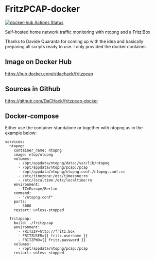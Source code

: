 # FritzPCAP-docker
[![docker-hub Actions Status](https://github.com/dachack/fritzpcap-docker/workflows/docker-hub/badge.svg)](https://github.com/dachack/fritzpcap-docker/actions)

Self-hosted home network traffic monitoring with ntopng and a Fritz!Box

Thanks to Davide Quaranta for coming up with the idea and basically preparing all scripts ready to use.
I only provided the docker container.

## Image on Docker Hub
https://hub.docker.com/r/dachack/fritzpcap

## Sources in Github
https://github.com/DaCHack/fritzpcap-docker

## Docker-compose
Either use the container standalone or together with ntopng as in the example below:
```
services:
  ntopng:
    container_name: ntopng
    image: ntop/ntopng
    volumes:
      - /opt/appdata/ntopng/data:/var/lib/ntopng
      - /opt/appdata/ntopng/pcap:/pcap
      - /opt/appdata/ntopng/ntopng.conf:/ntopng.conf:ro
      - /etc/timezone:/etc/timezone:ro
      - /etc/localtime:/etc/localtime:ro
    environment:
      - TZ=Europe/Berlin
    command:
      - "/ntopng.conf"
    ports:
      - 3000
    restart: unless-stopped

  fritzpcap:
    build: ./fritzpcap
    environment:
      - FRITZIP=http://fritz.box
      - FRITZUSER={{ fritz.username }}
      - FRITZPWD={{ fritz.password }}
    volumes:
      - /opt/appdata/ntopng/pcap:/pcap
    restart: unless-stopped
```
